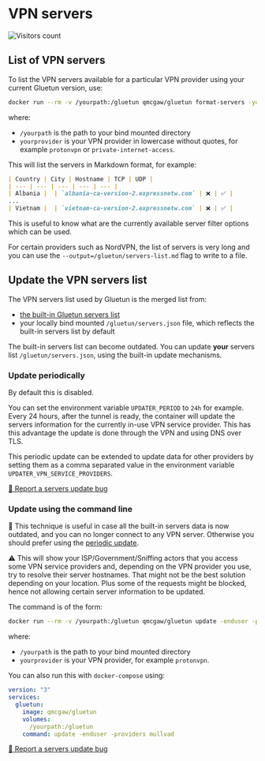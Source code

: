 # VPN servers

![Visitors count](https://visitor-badge.laobi.icu/badge?page_id=gluetun.servers.updating)

## List of VPN servers

To list the VPN servers available for a particular VPN provider using your current Gluetun version, use:

```sh
docker run --rm -v /yourpath:/gluetun qmcgaw/gluetun format-servers -yourprovider
```

where:

- `/yourpath` is the path to your bind mounted directory
- `yourprovider` is your VPN provider in lowercase without quotes, for example `protonvpn` or `private-internet-access`.

This will list the servers in Markdown format, for example:

```markdown
| Country | City | Hostname | TCP | UDP |
| --- | --- | --- | --- | --- |
| Albania |  | `albania-ca-version-2.expressnetw.com` | ❌ | ✅ |
...
| Vietnam |  | `vietnam-ca-version-2.expressnetw.com` | ❌ | ✅ |
```

This is useful to know what are the currently available server filter options which can be used.

For certain providers such as NordVPN, the list of servers is very long and you can use the `--output=/gluetun/servers-list.md` flag to write to a file.

## Update the VPN servers list

The VPN servers list used by Gluetun is the merged list from:

- [the built-in Gluetun servers list](https://raw.githubusercontent.com/qdm12/gluetun/master/internal/storage/servers.json)
- your locally bind mounted `/gluetun/servers.json` file, which reflects the built-in servers list by default

The built-in servers list can become outdated.
You can update **your** servers list `/gluetun/servers.json`, using the built-in update mechanisms.

### Update periodically

By default this is disabled.

You can set the environment variable `UPDATER_PERIOD` to `24h` for example. Every 24 hours, after the tunnel is ready, the container will update the servers information for the currently in-use VPN service provider. This has this advantage the update is done through the VPN and using DNS over TLS.

This periodic update can be extended to update data for other providers by setting them as a comma separated value in the environment variable `UPDATER_VPN_SERVICE_PROVIDERS`.

[🚨 Report a servers update bug](https://github.com/qdm12/gluetun/issues/new?labels=%3Abug%3A+bug&template=bug.yml&title=Bug%3A+)

### Update using the command line

💁 This technique is useful in case all the built-in servers data is now outdated, and you can no longer connect to any VPN server. Otherwise you should prefer using the [periodic update](#update-periodically).

⚠️ This will show your ISP/Government/Sniffing actors that you access some VPN service providers and, depending on the VPN provider you use, try to resolve their server hostnames.
That might not be the best solution depending on your location. Plus some of the requests might be blocked, hence not allowing certain server information to be updated.

The command is of the form:

```sh
docker run --rm -v /yourpath:/gluetun qmcgaw/gluetun update -enduser -providers yourprovider
```

where:

- `/yourpath` is the path to your bind mounted directory
- `yourprovider` is your VPN provider, for example `protonvpn`.

You can also run this with `docker-compose` using:

```yml
version: "3"
services:
  gluetun:
    image: qmcgaw/gluetun
    volumes:
      /yourpath:/gluetun
    command: update -enduser -providers mullvad
```

[🚨 Report a servers update bug](https://github.com/qdm12/gluetun/issues/new?labels=%3Abug%3A+bug&template=bug.yml&title=Bug%3A+)
